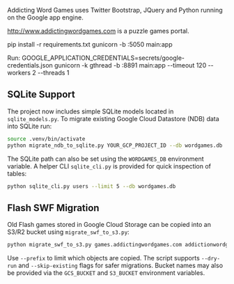 

Addicting Word Games uses Twitter Bootstrap, JQuery and Python running on the Google app engine.

http://www.addictingwordgames.com is a puzzle games portal.

pip install -r requirements.txt 
gunicorn -b :5050 main:app

Run:
GOOGLE_APPLICATION_CREDENTIALS=secrets/google-credentials.json  gunicorn -k gthread -b :8891 main:app --timeout 120 --workers 2 --threads 1                 

## SQLite Support

The project now includes simple SQLite models located in `sqlite_models.py`.
To migrate existing Google Cloud Datastore (NDB) data into SQLite run:

```bash
source .venv/bin/activate
python migrate_ndb_to_sqlite.py YOUR_GCP_PROJECT_ID --db wordgames.db
```
The SQLite path can also be set using the `WORDGAMES_DB` environment variable.
A helper CLI `sqlite_cli.py` is provided for quick inspection of tables:

```bash
python sqlite_cli.py users --limit 5 --db wordgames.db
```

## Flash SWF Migration

Old Flash games stored in Google Cloud Storage can be copied into an S3/R2 bucket using `migrate_swf_to_s3.py`:

```bash
python migrate_swf_to_s3.py games.addictingwordgames.com addictionwordgamesstatic.addictingwordgames.com
```
Use `--prefix` to limit which objects are copied. The script supports `--dry-run`
and `--skip-existing` flags for safer migrations. Bucket names may also be
provided via the `GCS_BUCKET` and `S3_BUCKET` environment variables.
